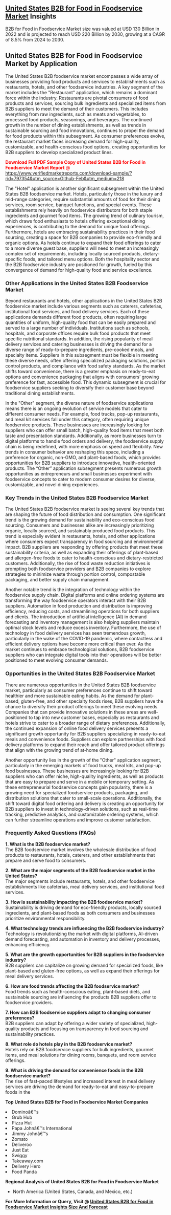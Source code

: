 <h2><a href="https://www.verifiedmarketreports.com/download-sample/?rid=797354&amp;utm_source=Github-Feb&amp;utm_medium=218" target="_blank">United States B2B for Food in Foodservice Market</a> Insights</h2><p>B2B for Food in Foodservice Market size was valued at USD 130 Billion in 2022 and is projected to reach USD 220 Billion by 2030, growing at a CAGR of 8.5% from 2024 to 2030.</p><p><h2>United States B2B for Food in Foodservice Market by Application</h2> <p>The United States B2B foodservice market encompasses a wide array of businesses providing food products and services to establishments such as restaurants, hotels, and other foodservice industries. A key segment of the market includes the "Restaurant" application, which remains a dominant force within the industry. Restaurants are pivotal consumers of food products and services, sourcing bulk ingredients and specialized items from B2B suppliers to meet the demand of their customers. This includes everything from raw ingredients, such as meats and vegetables, to processed food products, seasonings, and beverages. The continued growth in the number of dining establishments, as well as trends in sustainable sourcing and food innovations, continues to propel the demand for food products within this subsegment. As consumer preferences evolve, the restaurant market faces increasing demand for high-quality, customizable, and health-conscious food options, creating opportunities for B2B suppliers to develop specialized product lines. <p><span class=""><span style="color: #ff0000;"><strong>Download Full PDF Sample Copy of United States B2B for Food in Foodservice Market Report</strong> @ </span><a href="https://www.verifiedmarketreports.com/download-sample/?rid=797354&amp;utm_source=Github-Feb&amp;utm_medium=218" target="_blank">https://www.verifiedmarketreports.com/download-sample/?rid=797354&amp;utm_source=Github-Feb&amp;utm_medium=218</a></span></p></p> <p>The "Hotel" application is another significant subsegment within the United States B2B foodservice market. Hotels, particularly those in the luxury and mid-range categories, require substantial amounts of food for their dining services, room service, banquet functions, and special events. These establishments rely heavily on foodservice distributors for both staple ingredients and gourmet food items. The growing trend of culinary tourism, which draws food enthusiasts to hotels offering exceptional dining experiences, is contributing to the demand for unique food offerings. Furthermore, hotels are embracing sustainability practices in their food sourcing, creating a space for B2B companies to provide eco-friendly and organic options. As hotels continue to expand their food offerings to cater to a more diverse guest base, suppliers will need to meet an increasingly complex set of requirements, including locally sourced products, dietary-specific foods, and tailored menu options. Both the hospitality sector and the B2B foodservice industry are positioned for growth, fueled by this convergence of demand for high-quality food and service excellence.</p> <h3>Other Applications in the United States B2B Foodservice Market</h3> <p>Beyond restaurants and hotels, other applications in the United States B2B foodservice market include various segments such as caterers, cafeterias, institutional food services, and food delivery services. Each of these applications demands different food products, often requiring large quantities of uniform, high-quality food that can be easily prepared and served to a large number of individuals. Institutions such as schools, hospitals, and corporate offices require bulk food products that meet specific nutritional standards. In addition, the rising popularity of meal delivery services and catering businesses is driving the demand for a diverse range of ready-to-prepare ingredients, pre-cooked meals, and specialty items. Suppliers in this subsegment must be flexible in meeting these diverse needs, often offering specialized packaging solutions, portion control products, and compliance with food safety standards. As the market shifts toward convenience, there is a greater emphasis on ready-to-eat options and convenience packaging that aligns with consumers’ growing preference for fast, accessible food. This dynamic subsegment is crucial for foodservice suppliers seeking to diversify their customer base beyond traditional dining establishments.</p> <p>In the "Other" segment, the diverse nature of foodservice applications means there is an ongoing evolution of service models that cater to different consumer needs. For example, food trucks, pop-up restaurants, and meal kit services fall under this category, often requiring unique foodservice products. These businesses are increasingly looking for suppliers who can offer small batch, high-quality food items that meet both taste and presentation standards. Additionally, as more businesses turn to digital platforms to handle food orders and delivery, the foodservice supply chain is being redefined, with more emphasis on speed and flexibility. New trends in consumer behavior are reshaping this space, including a preference for organic, non-GMO, and plant-based foods, which provides opportunities for B2B suppliers to introduce innovative, health-oriented products. The “Other” application subsegment presents numerous growth opportunities as entrepreneurs and small businesses experiment with foodservice concepts to cater to modern consumer desires for diverse, customizable, and novel dining experiences.</p> <h3>Key Trends in the United States B2B Foodservice Market</h3> <p>The United States B2B foodservice market is seeing several key trends that are shaping the future of food distribution and consumption. One significant trend is the growing demand for sustainability and eco-conscious food sourcing. Consumers and businesses alike are increasingly prioritizing organic, locally sourced, and sustainably produced food products. This trend is especially evident in restaurants, hotels, and other applications where consumers expect transparency in food sourcing and environmental impact. B2B suppliers are responding by offering products that meet these sustainability criteria, as well as expanding their offerings of plant-based and allergen-free foods to cater to health-conscious and dietary-restricted customers. Additionally, the rise of food waste reduction initiatives is prompting both foodservice providers and B2B companies to explore strategies to minimize waste through portion control, compostable packaging, and better supply chain management.</p> <p>Another notable trend is the integration of technology within the foodservice supply chain. Digital platforms and online ordering systems are transforming the way foodservice operators interact with their B2B suppliers. Automation in food production and distribution is improving efficiency, reducing costs, and streamlining operations for both suppliers and clients. The introduction of artificial intelligence (AI) in demand forecasting and inventory management is also helping suppliers maintain optimal stock levels and reduce excess inventory. Furthermore, the use of technology in food delivery services has seen tremendous growth, particularly in the wake of the COVID-19 pandemic, where contactless and efficient delivery options have become more critical than ever. As the market continues to embrace technological solutions, B2B foodservice suppliers who can integrate digital tools into their operations will be better positioned to meet evolving consumer demands.</p> <h3>Opportunities in the United States B2B Foodservice Market</h3> <p>There are numerous opportunities in the United States B2B foodservice market, particularly as consumer preferences continue to shift toward healthier and more sustainable eating habits. As the demand for plant-based, gluten-free, and other specialty foods rises, B2B suppliers have the chance to diversify their product offerings to meet these evolving needs. Companies that can provide innovative solutions in these areas are well-positioned to tap into new customer bases, especially as restaurants and hotels strive to cater to a broader range of dietary preferences. Additionally, the continued expansion of online food delivery services presents a significant growth opportunity for B2B suppliers specializing in ready-to-eat meals and convenience foods. Suppliers can explore partnerships with food delivery platforms to expand their reach and offer tailored product offerings that align with the growing trend of at-home dining.</p> <p>Another opportunity lies in the growth of the "Other" application segment, particularly in the emerging markets of food trucks, meal kits, and pop-up food businesses. These businesses are increasingly looking for B2B suppliers who can offer niche, high-quality ingredients, as well as products that are easy to prepare and serve in a mobile or temporary setting. As these entrepreneurial foodservice concepts gain popularity, there is a growing need for specialized foodservice products, packaging, and distribution solutions that cater to small-scale operations. Additionally, the shift toward digital food ordering and delivery is creating an opportunity for B2B suppliers to invest in technology-driven solutions, such as real-time tracking, predictive analytics, and customizable ordering systems, which can further streamline operations and improve customer satisfaction.</p> <h3>Frequently Asked Questions (FAQs)</h3> <p><strong>1. What is the B2B foodservice market?</strong><br> The B2B foodservice market involves the wholesale distribution of food products to restaurants, hotels, caterers, and other establishments that prepare and serve food to consumers.</p> <p><strong>2. What are the major segments of the B2B foodservice market in the United States?</strong><br> The major segments include restaurants, hotels, and other foodservice establishments like cafeterias, meal delivery services, and institutional food services.</p> <p><strong>3. How is sustainability impacting the B2B foodservice market?</strong><br> Sustainability is driving demand for eco-friendly products, locally sourced ingredients, and plant-based foods as both consumers and businesses prioritize environmental responsibility.</p> <p><strong>4. What technology trends are influencing the B2B foodservice industry?</strong><br> Technology is revolutionizing the market with digital platforms, AI-driven demand forecasting, and automation in inventory and delivery processes, enhancing efficiency.</p> <p><strong>5. What are the growth opportunities for B2B suppliers in the foodservice industry?</strong><br> B2B suppliers can capitalize on growing demand for specialized foods, like plant-based and gluten-free options, as well as expand their offerings for meal delivery services.</p> <p><strong>6. How are food trends affecting the B2B foodservice market?</strong><br> Food trends such as health-conscious eating, plant-based diets, and sustainable sourcing are influencing the products B2B suppliers offer to foodservice providers.</p> <p><strong>7. How can B2B foodservice suppliers adapt to changing consumer preferences?</strong><br> B2B suppliers can adapt by offering a wider variety of specialized, high-quality products and focusing on transparency in food sourcing and sustainability practices.</p> <p><strong>8. What role do hotels play in the B2B foodservice market?</strong><br> Hotels rely on B2B foodservice suppliers for bulk ingredients, gourmet items, and meal solutions for dining rooms, banquets, and room service offerings.</p> <p><strong>9. What is driving the demand for convenience foods in the B2B foodservice market?</strong><br> The rise of fast-paced lifestyles and increased interest in meal delivery services are driving the demand for ready-to-eat and easy-to-prepare foods in the</p><p><strong>Top United States B2B for Food in Foodservice Market Companies</strong></p><div data-test-id=""><p><li>Dominoâ€™s</li><li> Grub Hub</li><li> Pizza Hut</li><li> Papa Johnâ€™s International</li><li> Jimmy Johnâ€™s</li><li> Zomato</li><li> Deliveroo</li><li> Just Eat</li><li> Swiggy</li><li> Takeaway.com</li><li> Delivery Hero</li><li> Food Panda</li></p><div><strong>Regional Analysis of&nbsp;United States B2B for Food in Foodservice Market</strong></div><ul><li dir="ltr"><p dir="ltr">North America&nbsp;(United States, Canada, and Mexico, etc.)</p></li></ul><p><strong>For More Information or Query, Visit @&nbsp;</strong><strong><a href="https://www.verifiedmarketreports.com/product/b2b-for-food-in-foodservice-market/?utm_source=Github-Feb&amp;utm_medium=218" target="_blank">United States B2B for Food in Foodservice Market Insights Size And Forecast</a></strong></p></div>
